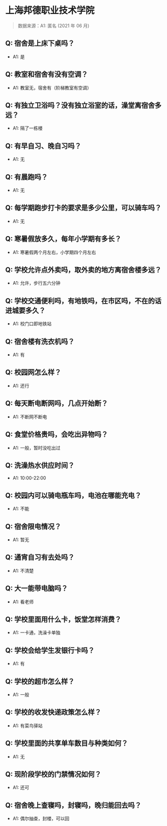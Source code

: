 # 上海邦德职业技术学院

> 数据来源：A1: 匿名 (2021 年 06 月)

## Q: 宿舍是上床下桌吗？

- A1: 是

## Q: 教室和宿舍有没有空调？

- A1: 教室无，宿舍有（阶梯教室有空调）

## Q: 有独立卫浴吗？没有独立浴室的话，澡堂离宿舍多远？

- A1: 隔了一栋楼

## Q: 有早自习、晚自习吗？

- A1: 无

## Q: 有晨跑吗？

- A1: 无

## Q: 每学期跑步打卡的要求是多少公里，可以骑车吗？

- A1: 无

## Q: 寒暑假放多久，每年小学期有多长？

- A1: 寒暑假两个月左右，小学期四个月左右

## Q: 学校允许点外卖吗，取外卖的地方离宿舍楼多远？

- A1: 允许，步行五六分钟

## Q: 学校交通便利吗，有地铁吗，在市区吗，不在的话进城要多久？

- A1: 校门口即地铁站

## Q: 宿舍楼有洗衣机吗？

- A1: 有

## Q: 校园网怎么样？

- A1: 还行

## Q: 每天断电断网吗，几点开始断？

- A1: 不断网不断电

## Q: 食堂价格贵吗，会吃出异物吗？

- A1: 一般，暂时没吃出过

## Q: 洗澡热水供应时间？

- A1: 10:00-22:00

## Q: 校园内可以骑电瓶车吗，电池在哪能充电？

- A1: 不能

## Q: 宿舍限电情况？

- A1: 暂无

## Q: 通宵自习有去处吗？

- A1: 不清楚

## Q: 大一能带电脑吗？

- A1: 看老师

## Q: 学校里面用什么卡，饭堂怎样消费？

- A1: 一卡通，洗澡卡单独

## Q: 学校会给学生发银行卡吗？

- A1: 有

## Q: 学校的超市怎么样？

- A1: 一般

## Q: 学校的收发快递政策怎么样？

- A1: 有菜鸟驿站

## Q: 学校里面的共享单车数目与种类如何？

- A1: 无

## Q: 现阶段学校的门禁情况如何？

- A1: 还可

## Q: 宿舍晚上查寝吗，封寝吗，晚归能回去吗？

- A1: 偶尔抽查，封楼，可以回

